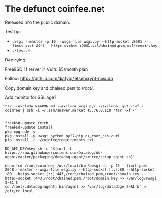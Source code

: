 # The defunct coinfee.net

Released into the public domain.

Testing:

* `uwsgi --master -p 10 --wsgi-file wsgi.py --http-socket :8081 --limit-post 2048 --https-socket :9081,ssl/chained.pem,ssl/domain.key`
* `./test.sh`

Deploying:

FreeBSD 11 server in Vultr. $5/month plan.

Follow:
https://github.com/diafygi/letsencrypt-nosudo

Copy domain.key and chained.pem to /root/.

Add monitor for SSL age?


```
tar --exclude README.md --exclude wsgi.pyc --exclude .git -cvf - coinfee | ssh -i ~/.ssh/answer.market 45.76.0.110 'tar -xf -'


freebsd-update fetch
freebsd-update install
pkg upgrade -y
pkg install -y uwsgi python py27-pip ca_root_nss curl
pip install -r ~/coinfee/requirements.txt

DD_API_KEY=key sh -c "$(curl -L https://raw.githubusercontent.com/DataDog/dd-agent/master/packaging/datadog-agent/source/setup_agent.sh)"

echo 'cd /root/coinfee; /usr/local/bin/uwsgi -L -p 10 --limit-post 2048 --master --wsgi-file wsgi.py --http-socket [::]:80 --http-socket :80 --https-socket [::]:443,/root/chained.pem,/root/domain.key --https-socket :443,/root/chained.pem,/root/domain.key >> /var/log/uwsgi 2>&1 &
cd /root/.datadog-agent; bin/agent >> /var/log/datadoge 2>&1 &' > /etc/rc.local
```

